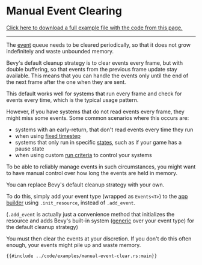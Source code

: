 # Manual Event Clearing

[Click here to download a full example file with the code from this page.](../code/examples/manual-event-clear.rs)

---

The [event](../programming/events.md) queue needs to be cleared periodically,
so that it does not grow indefinitely and waste unbounded memory.

Bevy's default cleanup strategy is to clear events every frame, but with double
buffering, so that events from the previous frame update stay available. This
means that you can handle the events only until the end of the next frame
after the one when they are sent.

This default works well for systems that run every frame and check for events
every time, which is the typical usage pattern.

However, if you have systems that do not read events every frame, they might
miss some events. Some common scenarios where this occurs are:
  - systems with an early-return, that don't read events every time they run
  - when using [fixed timestep](../features/fixed-timestep.md)
  - systems that only run in specific [states](../programming/states.md),
    such as if your game has a pause state
  - when using custom [run criteria](../programming/run-criteria.md) to control
    your systems

To be able to reliably manage events in such circumstances, you might want
to have manual control over how long the events are held in memory.

You can replace Bevy's default cleanup strategy with your own.

To do this, simply add your event type (wrapped as `Events<T>`) to the
[app builder](../programming/app-builder.md) using `.init_resource`,
instead of `.add_event`.

(`.add_event` is actually just a convenience method that
initializes the resource and adds Bevy's built-in system
([generic](./generic-systems.md) over your event type) for the default
cleanup strategy)

You must then clear the events at your discretion. If you don't do this often
enough, your events might pile up and waste memory.

```rust,no_run,noplayground
{{#include ../code/examples/manual-event-clear.rs:main}}
```
